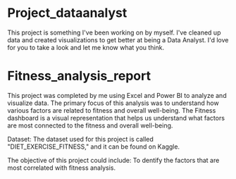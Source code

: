 # Project_dataanalyst
This project is something I've been working on by myself. I've cleaned up data and created visualizations to get better at being a Data Analyst. I'd love for you to take a look and let me know what you think. 

# Fitness_analysis_report
This project was completed by me using Excel and Power BI to analyze and visualize data. The primary focus of this analysis was to understand how various factors are related to fitness and overall well-being.
The Fitness dashboard is a visual representation that helps us understand what factors are most connected to the fitness and overall well-being.

Dataset: The dataset used for this project is called "DIET_EXERCISE_FITNESS," and it can be found on Kaggle.

The objective of this project could include:
To dentify the factors that are most correlated with fitness analysis.
